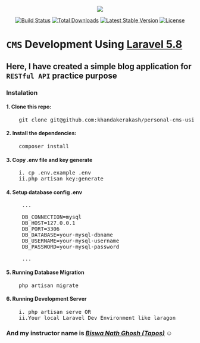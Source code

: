 <p align="center"><img src="https://laravel.com/assets/img/components/logo-laravel.svg"></p>

<p align="center">
<a href="https://travis-ci.org/laravel/framework"><img src="https://travis-ci.org/laravel/framework.svg" alt="Build Status"></a>
<a href="https://packagist.org/packages/laravel/framework"><img src="https://poser.pugx.org/laravel/framework/d/total.svg" alt="Total Downloads"></a>
<a href="https://packagist.org/packages/laravel/framework"><img src="https://poser.pugx.org/laravel/framework/v/stable.svg" alt="Latest Stable Version"></a>
<a href="https://packagist.org/packages/laravel/framework"><img src="https://poser.pugx.org/laravel/framework/license.svg" alt="License"></a>
</p>

# `CMS` Development Using  [Laravel 5.8](https://laravel.com/)

## Here, I have created a simple blog application for `RESTful API` practice purpose<Enter>

### Instalation
#### 1. Clone this repo:

<pre>
    git clone git@github.com:khandakerakash/personal-cms-using-laravel-5.8.git
</pre>

#### 2. Install the dependencies:
<pre>
    composer install
</pre>

#### 3. Copy .env file and key generate
<pre>
    i. cp .env.example .env
    ii.php artisan key:generate
</pre>

#### 4. Setup database config .env
<pre>
     ...
     
     DB_CONNECTION=mysql
     DB_HOST=127.0.0.1
     DB_PORT=3306
     DB_DATABASE=your-mysql-dbname
     DB_USERNAME=your-mysql-username
     DB_PASSWORD=your-mysql-password
     
     ...
</pre>

#### 5. Running Database Migration
<pre>
    php artisan migrate
</pre>

#### 6. Running Development Server
<pre>
    i. php artisan serve OR
    ii.Your local Laravel Dev Environment like laragon
</pre>

### And my instructor name is _[Biswa Nath Ghosh (Tapos)](https://github.com/tapos007)_ :relaxed: